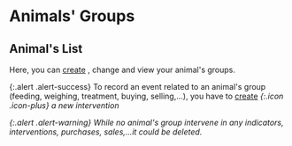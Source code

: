 # Animals' Groups 

## Animal's List 

Here, you can [create](/backend/animal_groups/new) , change and view your animal's groups.

{:.alert .alert-success}
To record an event related to an animal's group (feeding, weighing, treatment, buying, selling,...), you have to [create](/backend/interventions/new) <i />{:.icon .icon-plus} a new intervention

{:.alert .alert-warning}
While no animal's group intervene in any indicators, interventions, purchases, sales,...it could be deleted.
